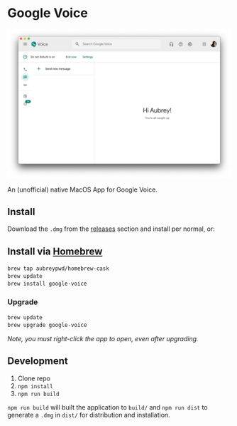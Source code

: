 # Google Voice

![](screenshot.png)

An (unofficial) native MacOS App for Google Voice.

## Install

Download the `.dmg` from the [releases](releases) section and install per normal, or:

## Install via [Homebrew](https://brew.sh)

```bash
brew tap aubreypwd/homebrew-cask
brew update
brew install google-voice
```

### Upgrade

```bash
brew update
brew upgrade google-voice
```

_Note, you must right-click the app to open, even after upgrading._

## Development

1. Clone repo
2. `npm install`
3. `npm run build`

`npm run build` will built the application to `build/` and  `npm run dist` to generate a `.dmg` in `dist/` for distribution and installation.

